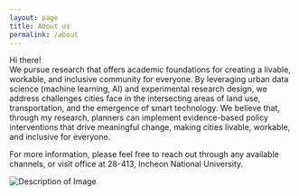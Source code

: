 ```yaml
---
layout: page
title: About us
permalink: /about
---
```


Hi there! <br> 
We pursue research that offers academic foundations for creating a livable, workable, and inclusive community for everyone. By leveraging urban data science (machine learning, AI) and experimental research design, we address challenges cities face in the intersecting areas of land use, transportation, and the emergence of smart technology. We believe that, through my research, planners can implement evidence-based policy interventions that drive meaningful change, making cities livable, workable, and inclusive for everyone. 

For more information, please feel free to reach out through any available channels, or visit office at 28-413, Incheon National University.

<img src="{{ site.github.url }}/assets/img/file.jpg" alt="Description of Image" class="responsive-image">
